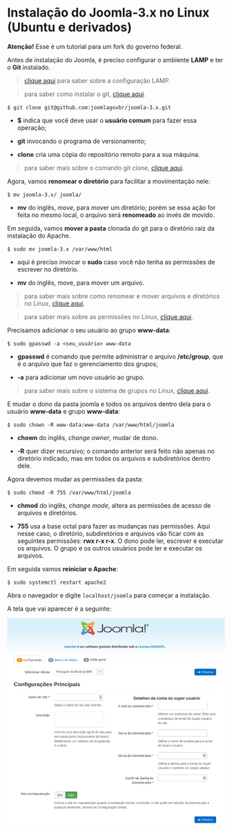 # Instalação do Joomla-3.x no Linux (Ubuntu e derivados)


**Atenção!** Esse é um tutorial para um fork do governo federal. 

Antes de instalação do Joomla, é preciso configurar o ambiente **LAMP** e ter o **Git** instalado. 

> [clique aqui](p0034_lamp.md) para saber sobre a configuração LAMP.

> para saber como instalar o git, [clique aqui](git/p0000_instalacao_git_linux.md).

```
$ git clone git@github.com:joomlagovbr/joomla-3.x.git
```

- **$** indica que você deve usar o **usuário comum** para fazer essa operação;

- **git** invocando o programa de versionamento;

- **clone** cria uma cópia do repositório remoto para a sua máquina.

> para saber mais sobre o comando git clone, [clique aqui](git/p0023_clone.md).

Agora, vamos **renomear o diretório** para facilitar a movimentação nele:

```
$ mv joomla-3.x/ joomla/
```

- **mv** do inglês, *move*, para mover um diretório; porém se essa ação for feita no mesmo local, o arquivo será **renomeado** ao invés de movido.

Em seguida, vamos **mover a pasta** clonada do git para o diretório raiz da instalação do Apache.

```
$ sudo mv joomla-3.x /var/www/html
```

- aqui é preciso invocar o **sudo** caso você não tenha as permissões de escrever no diretório.

- **mv** do inglês, move, para mover um arquivo.

> para saber mais sobre como renomear e mover arquivos e diretórios no Linux, [clique aqui](linux/p0022_mv.md).

> para saber mais sobre as permissões no Linux, [clique aqui](linux/p0031_permissoes.md).

Precisamos adicionar o seu usuário ao grupo **www-data**:

```
$ sudo gpasswd -a <seu_usuário> www-data
```

- **gpasswd** é comando que permite administrar o arquivo **/etc/group**, que é o arquivo que faz o gerenciamento dos grupos;

- **-a** para adicionar um novo usuário ao grupo.

> para saber mais sobre o sistema de grupos no Linux, [clique aqui](linux/p0028_groups.md).

E mudar o dono da pasta joomla e todos os arquivos dentro dela para o usuário **www-data** e grupo **www-data**:

```
$ sudo chown -R www-data:www-data /var/www/html/joomla
```

- **chown** do inglês, *change owner*, mudar de dono. 

- **-R** quer dizer recursivo; o comando anterior será feito não apenas no diretório indicado, mas em todos os arquivos e subdiretórios dentro dele.

Agora devemos mudar as permissões da pasta:

```
$ sudo chmod -R 755 /var/www/html/joomla
```

- **chmod** do inglês, *change mode*, altera as permissões de acesso de arquivos e diretórios.

- **755** usa a base octal para fazer as mudanças nas permissões. Aqui nesse caso, o diretório, subdiretórios e arquivos vão ficar com as seguintes permissões: **rwx r-x r-x**. O dono pode ler, escrever e executar os arquivos. O grupo e os outros usuários pode ler e executar os arquivos.

Em seguida vamos **reiniciar o Apache**:

```
$ sudo systemctl restart apache2
```

Abra o navegador e digite ```localhost/joomla``` para começar a instalação.

A tela que vai aparecer é a seguinte:

![tela inicial instalação joomla](img/p0035-0.png)

